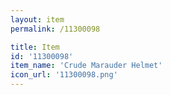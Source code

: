 ```yaml
---
layout: item
permalink: /11300098

title: Item
id: '11300098'
item_name: 'Crude Marauder Helmet'
icon_url: '11300098.png'
---
```

